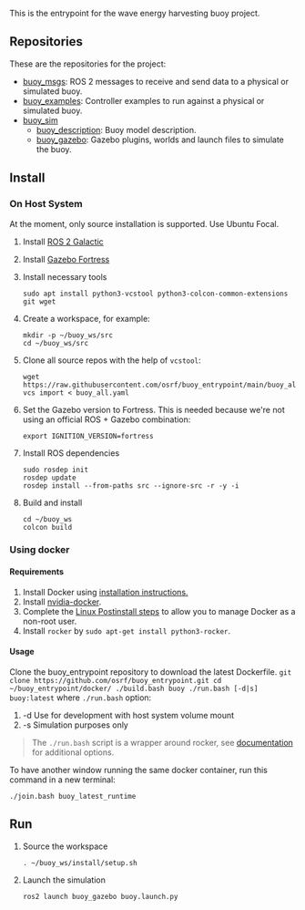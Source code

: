 This is the entrypoint for the wave energy harvesting buoy project.

## Repositories

These are the repositories for the project:

* [buoy_msgs](https://github.com/osrf/buoy_msgs): ROS 2 messages to receive
  and send data to a physical or simulated buoy.
* [buoy_examples](https://github.com/osrf/buoy_examples): Controller examples
  to run against a physical or simulated buoy.
* [buoy_sim](https://github.com/osrf/buoy_sim)
    * [buoy_description](https://github.com/osrf/buoy_description/tree/main/buoy_description):
      Buoy model description.
    * [buoy_gazebo](https://github.com/osrf/buoy_description/tree/main/buoy_gazebo):
      Gazebo plugins, worlds and launch files to simulate the buoy.

## Install
### On Host System
At the moment, only source installation is supported. Use Ubuntu Focal.

1. Install [ROS 2 Galactic](https://docs.ros.org/en/galactic/index.html)

1. Install [Gazebo Fortress](https://ignitionrobotics.org/docs/fortress)

1. Install necessary tools

    `sudo apt install python3-vcstool python3-colcon-common-extensions git wget`

1. Create a workspace, for example:

    ```
    mkdir -p ~/buoy_ws/src
    cd ~/buoy_ws/src
    ```

1. Clone all source repos with the help of `vcstool`:

    ```
    wget https://raw.githubusercontent.com/osrf/buoy_entrypoint/main/buoy_all.yaml
    vcs import < buoy_all.yaml
    ```

1. Set the Gazebo version to Fortress. This is needed because we're not using an
   official ROS + Gazebo combination:

    ```
    export IGNITION_VERSION=fortress
    ```

1. Install ROS dependencies

    ```
    sudo rosdep init
    rosdep update
    rosdep install --from-paths src --ignore-src -r -y -i
    ```

1. Build and install

    ```
    cd ~/buoy_ws
    colcon build
    ```

### Using docker
#### Requirements
1. Install Docker using [installation instructions.](https://docs.docker.com/engine/install/ubuntu/)
1. Install [nvidia-docker](https://docs.nvidia.com/datacenter/cloud-native/container-toolkit/install-guide.html#docker).
1. Complete the [Linux Postinstall steps](https://docs.docker.com/engine/install/linux-postinstall/) to allow you to manage Docker as a non-root user.
1. Install `rocker` by `sudo apt-get install python3-rocker`.

#### Usage
Clone the buoy_entrypoint repository to download the latest Dockerfile.
    ```
    git clone https://github.com/osrf/buoy_entrypoint.git
    cd ~/buoy_entrypoint/docker/
    ./build.bash buoy
    ./run.bash [-d|s] buoy:latest
    ```
where `./run.bash` option:
1. -d     Use for development with host system volume mount
1. -s     Simulation purposes only
> The `./run.bash` script is a wrapper around rocker, see [documentation](https://github.com/osrf/rocker) for additional options.

To have another window running the same docker container, run this command in a new terminal:
   ```
   ./join.bash buoy_latest_runtime
   ```

## Run

1. Source the workspace

    `. ~/buoy_ws/install/setup.sh`

1. Launch the simulation

    `ros2 launch buoy_gazebo buoy.launch.py`


